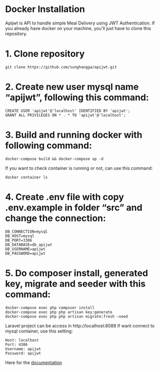 # Docker Installation
Apijwt is API to handle simple Meal Delivery using JWT Authentication. If you already have docker on your machine, you'll just have to clone this repository.

# 1. Clone repository

```
git clone https://github.com/sunghangga/apijwt.git
```

# 2. Create new user mysql name “apijwt”, following this command:

```
CREATE USER 'apijwt'@'localhost' IDENTIFIED BY 'apijwt';
GRANT ALL PRIVILEGES ON * . * TO 'apijwt'@'localhost';
```

# 3. Build and running docker with following command:

```
docker-compose build && docker-compose up -d
```

If you want to check container is running or not, can use this command:

```
docker container ls
```

# 4. Create .env file with copy .env.example in folder “src” and change the connection:

```
DB_CONNECTION=mysql
DB_HOST=mysql
DB_PORT=3306
DB_DATABASE=db_apijwt
DB_USERNAME=apijwt
DB_PASSWORD=apijwt
```

# 5. Do composer install, generated key, migrate and seeder with this command:

```
docker-compose exec php composer install
docker-compose exec php php artisan key:generate
docker-compose exec php php artisan migrate:fresh –seed
```

Laravel project can be access in http://localhost:8088
If want connect to mysql container, use this setting:

```
Host: localhost
Port: 4306
Username: apijwt
Password: apijwt
```

Here for the [documentation](https://github.com/sunghangga/apijwt/blob/master/documentation.docx)
